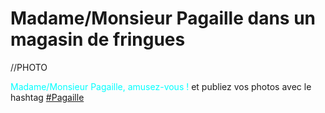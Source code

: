 # Madame/Monsieur Pagaille dans un magasin de fringues

//PHOTO







<span style="color:cyan">Madame/Monsieur Pagaille, amusez-vous !</span> et publiez vos photos avec le hashtag [#Pagaille](https://twitter.com/search?q=%23pagaille&src=typed_query)